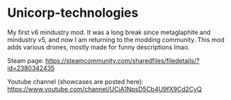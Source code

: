 # Unicorp-technologies
My first v6 mindustry mod. It was a long break since metaglaphite and mindustry v5, and now I am returning to the modding community.
This mod adds various drones, mostly made for funny descriptions lmao.

Steam page: https://steamcommunity.com/sharedfiles/filedetails/?id=2380342435

Youtube channel (showcases are posted here): https://www.youtube.com/channel/UCiA1NpsD5Cb4U9fX9Cd2CyQ
